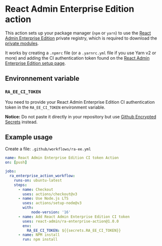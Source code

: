 # React Admin Enterprise Edition action

This action sets up your package manager (`npm` or `yarn`) to use the [React Admin Enterprise Edition](https://marmelab.com/ra-enterprise/) private registry, which is required to download the [private modules](https://marmelab.com/ra-enterprise/#private-modules).

It works by creating a `.npmrc` file (or a `.yarnrc.yml` file if you use Yarn v2 or more) and adding the CI authentication token found on the [React Admin Enterprise Edition setup page](https://registry.marmelab.com/setup).

## Environnement variable

### `RA_EE_CI_TOKEN`

You need to provide your React Admin Enterprise Edition CI authentication token in the `RA_EE_CI_TOKEN` environment variable.

**Notice:** Do not paste it directly in your repository but use [Github Encrypted Secrets](https://docs.github.com/en/actions/security-guides/encrypted-secrets#creating-encrypted-secrets-for-a-repository) instead.

## Example usage

Create a file: `.github/workflows/ra-ee.yml`

```yml
name: React Admin Enterprise Edition CI token Action
on: [push]

jobs:
  ra_enterprise_action_workflow:
    runs-on: ubuntu-latest
    steps:
      - name: Checkout
        uses: actions/checkout@v3
      - name: Use Node.js LTS
        uses: actions/setup-node@v3
        with:
            node-version: '16'
      - name: Add React Admin Enterprise Edition CI token
        uses: react-admin/ra-enterprise-action@1.0.0
        env:
          RA_EE_CI_TOKEN: ${{secrets.RA_EE_CI_TOKEN}}
      - name: NPM install
        run: npm install
```
